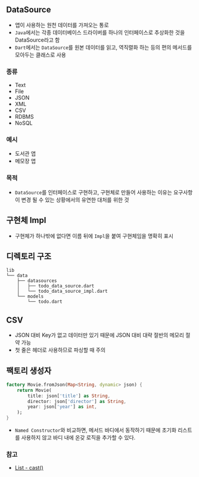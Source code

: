## DataSource

- 앱이 사용하는 원천 데이터를 가져오는 통로
- `Java`에서는 각종 데이터베이스 드라이버를 하나의 인터페이스로 추상화한 것을 DataSource라고 함
- `Dart`에서는 `DataSource`를 원본 데이터를 읽고, 역직렬화 하는 등의 편의 메서드를 모아두는 클래스로 사용

### 종류

- Text
- File
- JSON
- XML
- CSV
- RDBMS
- NoSQL

### 예시

- 도서관 앱
- 메모장 앱

### 목적

- `DataSource`를 인터페이스로 구현하고, 구현체로 만들어 사용하는 이유는 요구사항이 변경 될 수 있는 상황에서의 유연한 대처를 위한 것

## 구현체 Impl

- 구현체가 하나밖에 없다면 이름 뒤에 `Impl`을 붙여 구현체임을 명확히 표시

## 디렉토리 구조

```
lib
└── data
    ├── datasources
    │   ├── todo_data_source.dart
    │   └── todo_data_source_impl.dart
    └── models
        └── todo.dart
```

## CSV

- JSON 대비 Key가 없고 데이터만 있기 때문에 JSON 대비 대략 절반의 메모리 절약 가능
- 첫 줄은 헤더로 사용하므로 파싱할 때 주의

## 팩토리 생성자

```dart
factory Movie.fromJson(Map<String, dynamic> json) {
	return Movie(
		title: json['title'] as String,
		director: json['director'] as String,
		year: json['year'] as int,
	);
}
```

- `Named Constructor`와 비교하면, 메서드 바디에서 동작하기 때문에 초기화 리스트를 사용하지 않고 바디 내에 온갖 로직을 추가할 수 있다.

### 참고

- [List - cast()](https://api.flutter.dev/flutter/dart-core/List/cast.html)
